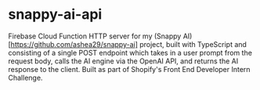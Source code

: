 # snappy-ai-api

Firebase Cloud Function HTTP server for my (Snappy AI)[https://github.com/ashea29/snappy-ai] project, built with TypeScript and consisting of a single POST endpoint which takes in a user prompt from the request body, calls the AI engine via the OpenAI API, and returns the AI response to the client. Built as part of Shopify's Front End Developer Intern Challenge.
